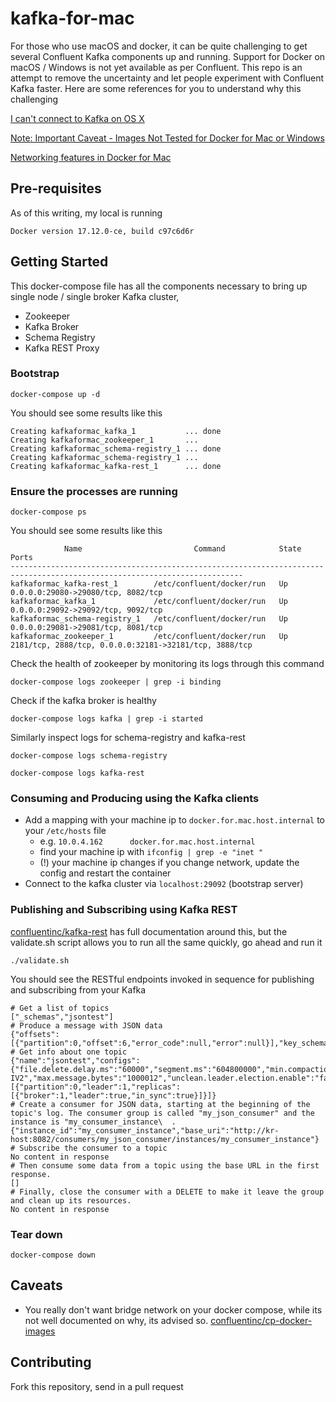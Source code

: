 # kafka-for-mac

For those who use macOS and docker, it can be quite challenging to get several Confluent Kafka components up and running. Support for Docker on macOS / Windows is not yet available as per Confluent. This repo is an attempt to remove the uncertainty and let people experiment with Confluent Kafka faster. Here are some references for you to understand why this challenging

[I can't connect to Kafka on OS X](https://github.com/confluentinc/cp-docker-images/issues/265)

[Note: Important Caveat - Images Not Tested for Docker for Mac or Windows](https://github.com/confluentinc/cp-docker-images)

[Networking features in Docker for Mac](https://docs.docker.com/docker-for-mac/networking/)

## Pre-requisites

As of this writing, my local is running

`Docker version 17.12.0-ce, build c97c6d6r`

## Getting Started

This docker-compose file has all the components necessary to bring up single node / single broker Kafka cluster,

* Zookeeper
* Kafka Broker
* Schema Registry
* Kafka REST Proxy

### Bootstrap

`docker-compose up -d`

You should see some results like this

```
Creating kafkaformac_kafka_1           ... done
Creating kafkaformac_zookeeper_1       ...
Creating kafkaformac_schema-registry_1 ... done
Creating kafkaformac_schema-registry_1 ...
Creating kafkaformac_kafka-rest_1      ... done
```

### Ensure the processes are running

`docker-compose ps`

You should see some results like this
```
            Name                         Command            State                           Ports
--------------------------------------------------------------------------------------------------------------------------
kafkaformac_kafka-rest_1        /etc/confluent/docker/run   Up      0.0.0.0:29080->29080/tcp, 8082/tcp
kafkaformac_kafka_1             /etc/confluent/docker/run   Up      0.0.0.0:29092->29092/tcp, 9092/tcp
kafkaformac_schema-registry_1   /etc/confluent/docker/run   Up      0.0.0.0:29081->29081/tcp, 8081/tcp
kafkaformac_zookeeper_1         /etc/confluent/docker/run   Up      2181/tcp, 2888/tcp, 0.0.0.0:32181->32181/tcp, 3888/tcp
```

Check the health of zookeeper by monitoring its logs through this command

`docker-compose logs zookeeper | grep -i binding`

Check if the kafka broker is healthy

`docker-compose logs kafka | grep -i started`

Similarly inspect logs for schema-registry and kafka-rest

`docker-compose logs schema-registry`

`docker-compose logs kafka-rest`

### Consuming and Producing using the Kafka clients
* Add a mapping with your machine ip to  `docker.for.mac.host.internal` to your `/etc/hosts` file
  * e.g. `10.0.4.162      docker.for.mac.host.internal`
  * find your machine ip with `ifconfig | grep -e "inet "`
  * (!) your machine ip changes if you change network, update the config and restart the container
* Connect to the kafka cluster via `localhost:29092` (bootstrap server)

### Publishing and Subscribing using Kafka REST

[confluentinc/kafka-rest](https://github.com/confluentinc/kafka-rest) has full documentation around this, but the validate.sh script allows you to run all the same quickly, go ahead and run it

`./validate.sh`

You should see the RESTful endpoints invoked in sequence for publishing and subscribing from your Kafka

```
# Get a list of topics
["_schemas","jsontest"]
# Produce a message with JSON data
{"offsets":[{"partition":0,"offset":6,"error_code":null,"error":null}],"key_schema_id":null,"value_schema_id":null}
# Get info about one topic
{"name":"jsontest","configs":{"file.delete.delay.ms":"60000","segment.ms":"604800000","min.compaction.lag.ms":"0","retention.bytes":"-1","segment.index.bytes":"10485760","cleanup.policy":"delete","follower.replication.throttled.replicas":"","message.timestamp.difference.max.ms":"9223372036854775807","segment.jitter.ms":"0","preallocate":"false","segment.bytes":"1073741824","message.timestamp.type":"CreateTime","message.format.version":"0.11.0-IV2","max.message.bytes":"1000012","unclean.leader.election.enable":"false","retention.ms":"604800000","flush.ms":"9223372036854775807","delete.retention.ms":"86400000","leader.replication.throttled.replicas":"","min.insync.replicas":"1","flush.messages":"9223372036854775807","compression.type":"producer","min.cleanable.dirty.ratio":"0.5","index.interval.bytes":"4096"},"partitions":[{"partition":0,"leader":1,"replicas":[{"broker":1,"leader":true,"in_sync":true}]}]}
# Create a consumer for JSON data, starting at the beginning of the topic's log. The consumer group is called "my_json_consumer" and the instance is "my_consumer_instance\  .
{"instance_id":"my_consumer_instance","base_uri":"http://kr-host:8082/consumers/my_json_consumer/instances/my_consumer_instance"}
# Subscribe the consumer to a topic
No content in response
# Then consume some data from a topic using the base URL in the first response.
[]
# Finally, close the consumer with a DELETE to make it leave the group and clean up its resources.
No content in response
```

### Tear down

`docker-compose down`

## Caveats

* You really don't want bridge network on your docker compose, while its not well documented on why, its advised so. [confluentinc/cp-docker-images](https://github.com/confluentinc/cp-docker-images/wiki/Getting-Started)

## Contributing

Fork this repository, send in a pull request
